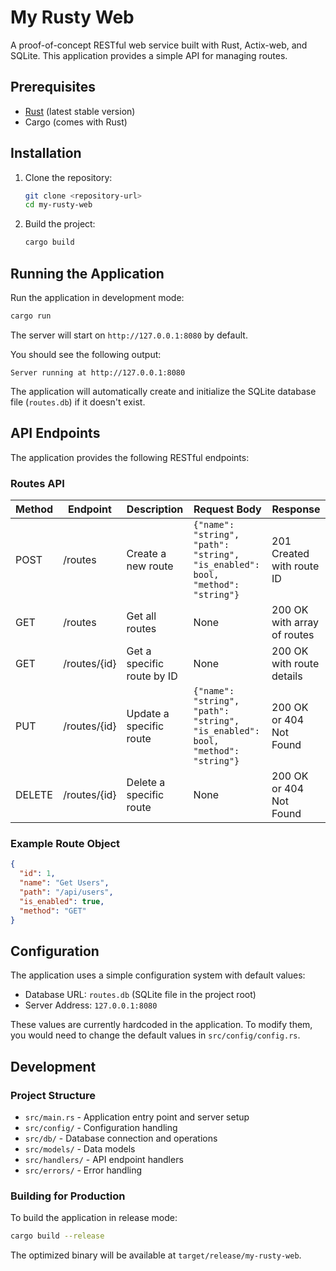 # My Rusty Web

A proof-of-concept RESTful web service built with Rust, Actix-web, and SQLite. This application provides a simple API for managing routes.

## Prerequisites

- [Rust](https://www.rust-lang.org/tools/install) (latest stable version)
- Cargo (comes with Rust)

## Installation

1. Clone the repository:
   ```bash
   git clone <repository-url>
   cd my-rusty-web
   ```

2. Build the project:
   ```bash
   cargo build
   ```

## Running the Application

Run the application in development mode:

```bash
cargo run
```

The server will start on `http://127.0.0.1:8080` by default.

You should see the following output:
```
Server running at http://127.0.0.1:8080
```

The application will automatically create and initialize the SQLite database file (`routes.db`) if it doesn't exist.

## API Endpoints

The application provides the following RESTful endpoints:

### Routes API

| Method | Endpoint       | Description                 | Request Body                                                | Response                      |
|--------|----------------|-----------------------------|-------------------------------------------------------------|-------------------------------|
| POST   | /routes        | Create a new route          | `{"name": "string", "path": "string", "is_enabled": bool, "method": "string"}` | 201 Created with route ID     |
| GET    | /routes        | Get all routes              | None                                                        | 200 OK with array of routes   |
| GET    | /routes/{id}   | Get a specific route by ID  | None                                                        | 200 OK with route details     |
| PUT    | /routes/{id}   | Update a specific route     | `{"name": "string", "path": "string", "is_enabled": bool, "method": "string"}` | 200 OK or 404 Not Found       |
| DELETE | /routes/{id}   | Delete a specific route     | None                                                        | 200 OK or 404 Not Found       |

### Example Route Object

```json
{
  "id": 1,
  "name": "Get Users",
  "path": "/api/users",
  "is_enabled": true,
  "method": "GET"
}
```

## Configuration

The application uses a simple configuration system with default values:

- Database URL: `routes.db` (SQLite file in the project root)
- Server Address: `127.0.0.1:8080`

These values are currently hardcoded in the application. To modify them, you would need to change the default values in `src/config/config.rs`.

## Development

### Project Structure

- `src/main.rs` - Application entry point and server setup
- `src/config/` - Configuration handling
- `src/db/` - Database connection and operations
- `src/models/` - Data models
- `src/handlers/` - API endpoint handlers
- `src/errors/` - Error handling

### Building for Production

To build the application in release mode:

```bash
cargo build --release
```

The optimized binary will be available at `target/release/my-rusty-web`.
